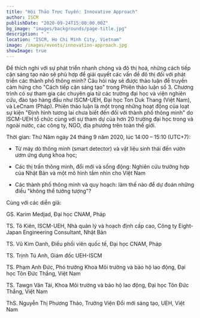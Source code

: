 ```yaml
---
title: "Hội Thảo Trực Tuyến: Innovative Approach"
author: ISCM
publishDate: "2020-09-24T15:00:00.00Z"
bg_image: "images/backgrounds/page-title.jpg"
description: " "
location: "ISCM, Ho Chi Minh City, Vietnam"
image: /images/events/innovation-approach.jpg
showImage: true
---
```

<!--StartFragment-->

Để thích nghi với sự phát triển nhanh chóng và đô thị hoá, những cách tiếp cận sáng tạo nào sẽ phù hợp để giải quyết các vấn đề đô thị đối với phát triển các thành phố thông minh? Câu hỏi này sẽ được thảo luận để truyền cảm hứng cho "Cách tiếp cận sáng tạo" trong Phiên thảo luận số 3. Chương trình có sự tham gia các chuyên gia từ các trường đại học và viện nghiên cứu, đào tạo hàng đầu như ISCM-UEH, Đại học Ton Duk Thang (Việt Nam), và LeCnam (Pháp). Phiên thảo luận là một trong những hoạt động của loạt sự kiện "Định hình tương lai chưa biết đến đối với thành phố thông minh" do ISCM-UEH tổ chức cùng với sự tham dự của hơn 20 trường đại học trong và ngoài nước, các công ty, NGO, địa phương trên toàn thế giới.

Thời gian: Thứ Năm ngày 24 tháng 9 năm 2020, lúc 14:00 – 15:10 (UTC+7):

* Từ máy dò thông minh (smart detector) và vật liệu sinh thái đến vườn ươm ứng dụng khoa học;

* Các thị trấn thông minh, đổi mới và sống động: Nghiên cứu trường hợp của Nhật Bản và một mô hình tầm nhìn cho Việt Nam

* Các thành phố thông minh và quy hoạch: làm thế nào để dự đoán những điều "không thể tưởng tượng"?

Cùng với các diễn giả:

GS. Karim Medjad, Đại học CNAM, Pháp

TS. Tô Kiên, ISCM-UEH, Nhà quản lý và hoạch định cấp cao, Công ty Eight-Japan Engineering Consultant, Nhật Bản

TS. Vũ Kim Oanh, Điều phối viên quốc tế, Đại học CNAM, Pháp

TS. Trịnh Tú Anh, Giám đốc UEH-ISCM

TS. Phạm Anh Đức, Phó trưởng Khoa Môi trường và bảo hộ lao động, Đại học Tôn Đức Thắng, Việt Nam

TS. Tawgn Văn Tài, Khoa Môi trường và bảo hộ lao động, Đại học Tôn Đức Thắng, Việt Nam

ThS. Nguyễn Thị Phương Thảo, Trưởng Viện Đổi mới sáng tạo, UEH, Việt Nam



<!--EndFragment-->